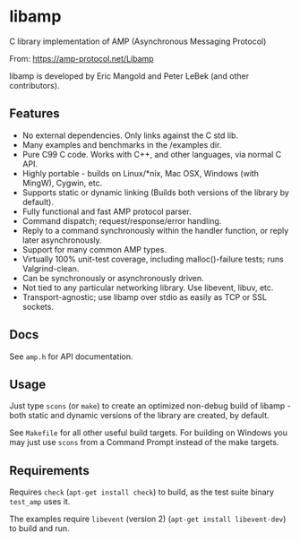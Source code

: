 # libamp
C library implementation of AMP (Asynchronous Messaging Protocol)

From: https://amp-protocol.net/Libamp

libamp is developed by Eric Mangold and Peter LeBek (and other contributors).

## Features

* No external dependencies. Only links against the C std lib.
* Many examples and benchmarks in the /examples dir.
* Pure C99 C code. Works with C++, and other languages, via normal C API.
* Highly portable - builds on Linux/\*nix, Mac OSX, Windows (with MingW), Cygwin, etc.
* Supports static or dynamic linking (Builds both versions of the library by default).
* Fully functional and fast AMP protocol parser.
* Command dispatch; request/response/error handling.
* Reply to a command synchronously within the handler function, or reply later asynchronously.
* Support for many common AMP types.
* Virtually 100% unit-test coverage, including malloc()-failure tests; runs Valgrind-clean.
* Can be synchronously or asynchronously driven.
* Not tied to any particular networking library. Use libevent, libuv, etc.
* Transport-agnostic; use libamp over stdio as easily as TCP or SSL sockets.

## Docs

See `amp.h` for API documentation.

## Usage

Just type `scons` (or `make`) to create an optimized non-debug build of libamp - both static and dynamic versions of the library are created, by default.

See `Makefile` for all other useful build targets. For building on Windows you may just use `scons` from a Command Prompt instead of the make targets.

## Requirements

Requires `check` (`apt-get install check`) to build, as the test suite binary `test_amp` uses it. 

The examples require `libevent` (version 2) (`apt-get install libevent-dev`) to build and run.

